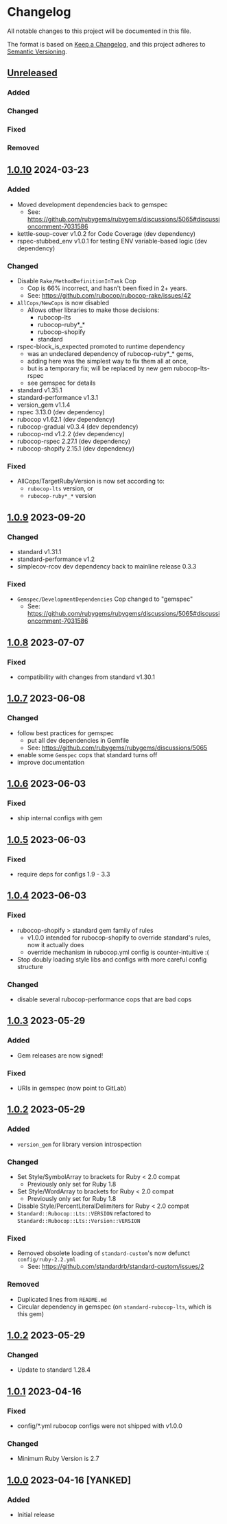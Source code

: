 # Changelog
All notable changes to this project will be documented in this file.

The format is based on [Keep a Changelog](https://keepachangelog.com/en/1.0.0/),
and this project adheres to [Semantic Versioning](https://semver.org/spec/v2.0.0.html).

## [Unreleased]
### Added
### Changed
### Fixed
### Removed

## [1.0.10] 2024-03-23
### Added
- Moved development dependencies back to gemspec
  - See: https://github.com/rubygems/rubygems/discussions/5065#discussioncomment-7031586
- kettle-soup-cover v1.0.2 for Code Coverage (dev dependency)
- rspec-stubbed_env v1.0.1 for testing ENV variable-based logic (dev dependency)
### Changed
- Disable `Rake/MethodDefinitionInTask` Cop
  - Cop is 66% incorrect, and hasn't been fixed in 2+ years.
  - See: https://github.com/rubocop/rubocop-rake/issues/42
- `AllCops/NewCops` is now disabled
  - Allows other libraries to make those decisions:
    - rubocop-lts
    - rubocop-ruby*_*
    - rubocop-shopify
    - standard
- rspec-block_is_expected promoted to runtime dependency
  - was an undeclared dependency of rubocop-ruby*_* gems,
  - adding here was the simplest way to fix them all at once,
  - but is a temporary fix; will be replaced by new gem rubocop-lts-rspec
  - see gemspec for details
- standard v1.35.1
- standard-performance v1.3.1
- version_gem v1.1.4
- rspec 3.13.0 (dev dependency)
- rubocop v1.62.1 (dev dependency)
- rubocop-gradual v0.3.4 (dev dependency)
- rubocop-md v1.2.2 (dev dependency)
- rubocop-rspec 2.27.1 (dev dependency)
- rubocop-shopify 2.15.1 (dev dependency)
### Fixed
- AllCops/TargetRubyVersion is now set according to:
  - `rubocop-lts` version, or
  - `rubocop-ruby*_*` version

## [1.0.9] 2023-09-20
### Changed
- standard v1.31.1
- standard-performance v1.2
- simplecov-rcov dev dependency back to mainline release 0.3.3
### Fixed
- `Gemspec/DevelopmentDependencies` Cop changed to "gemspec"
  - See: https://github.com/rubygems/rubygems/discussions/5065#discussioncomment-7031586

## [1.0.8] 2023-07-07
### Fixed
- compatibility with changes from standard v1.30.1

## [1.0.7] 2023-06-08
### Changed
- follow best practices for gemspec
  - put all dev dependencies in Gemfile
  - See: https://github.com/rubygems/rubygems/discussions/5065
- enable some `Gemspec` cops that standard turns off
- improve documentation

## [1.0.6] 2023-06-03
### Fixed
- ship internal configs with gem

## [1.0.5] 2023-06-03
### Fixed
- require deps for configs 1.9 - 3.3

## [1.0.4] 2023-06-03
### Fixed
- rubocop-shopify > standard gem family of rules
  - v1.0.0 intended for rubocop-shopify to override standard's rules, now it actually does
  - override mechanism in rubocop.yml config is counter-intuitive :(
- Stop doubly loading style libs and configs with more careful config structure
### Changed
- disable several rubocop-performance cops that are bad cops

## [1.0.3] 2023-05-29
### Added
- Gem releases are now signed!
### Fixed
- URIs in gemspec (now point to GitLab)

## [1.0.2] 2023-05-29
### Added
- `version_gem` for library version introspection
### Changed
- Set Style/SymbolArray to brackets for Ruby < 2.0 compat
  - Previously only set for Ruby 1.8
- Set Style/WordArray to brackets for Ruby < 2.0 compat
  - Previously only set for Ruby 1.8
- Disable Style/PercentLiteralDelimiters for Ruby < 2.0 compat
- `Standard::Rubocop::Lts::VERSION` refactored to `Standard::Rubocop::Lts::Version::VERSION`
### Fixed
- Removed obsolete loading of `standard-custom`'s now defunct `config/ruby-2.2.yml`
  - See: https://github.com/standardrb/standard-custom/issues/2
### Removed
- Duplicated lines from `README.md`
- Circular dependency in gemspec (on `standard-rubocop-lts`, which is this gem)

## [1.0.2] 2023-05-29
### Changed
- Update to standard 1.28.4

## [1.0.1] 2023-04-16
### Fixed
- config/*.yml rubocop configs were not shipped with v1.0.0
### Changed
- Minimum Ruby Version is 2.7

## [1.0.0] 2023-04-16 [YANKED]
### Added
- Initial release

[Unreleased]: https://gitlab.com/rubocop-lts/standard-rubocop-lts/-/compare/v1.0.10...HEAD
[1.0.10]: https://gitlab.com/rubocop-lts/standard-rubocop-lts/-/compare/v1.0.9...v1.0.10
[1.0.9]: https://gitlab.com/rubocop-lts/standard-rubocop-lts/-/compare/v1.0.8...v1.0.9
[1.0.8]: https://gitlab.com/rubocop-lts/standard-rubocop-lts/-/compare/v1.0.7...v1.0.8
[1.0.7]: https://gitlab.com/rubocop-lts/standard-rubocop-lts/-/compare/v1.0.6...v1.0.7
[1.0.6]: https://gitlab.com/rubocop-lts/standard-rubocop-lts/-/compare/v1.0.5...v1.0.6
[1.0.5]: https://gitlab.com/rubocop-lts/standard-rubocop-lts/-/compare/v1.0.4...v1.0.5
[1.0.4]: https://gitlab.com/rubocop-lts/standard-rubocop-lts/-/compare/v1.0.3...v1.0.4
[1.0.3]: https://gitlab.com/rubocop-lts/standard-rubocop-lts/-/compare/v1.0.2...v1.0.3
[1.0.2]: https://gitlab.com/rubocop-lts/standard-rubocop-lts/-/compare/v1.0.1...v1.0.2
[1.0.1]: https://gitlab.com/rubocop-lts/standard-rubocop-lts/-/compare/v1.0.0...v1.0.1
[1.0.0]: https://gitlab.com/rubocop-lts/standard-rubocop-lts/-/compare/0c0f82c0eeda184afb5c2c7a3d6b43c10f2d4c1c...v1.0.0

